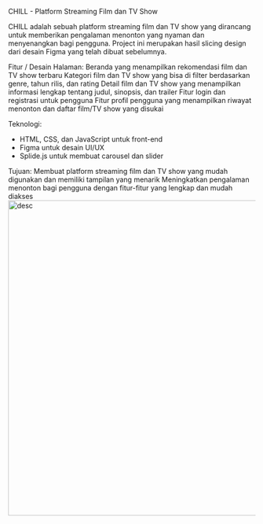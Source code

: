 CHILL - Platform Streaming Film dan TV Show

CHILL adalah sebuah platform streaming film dan TV show yang dirancang untuk memberikan pengalaman menonton yang nyaman dan menyenangkan bagi pengguna. Project ini merupakan hasil slicing design dari desain Figma yang telah dibuat sebelumnya.

Fitur / Desain Halaman:
Beranda yang menampilkan rekomendasi film dan TV show terbaru
Kategori film dan TV show yang bisa di filter berdasarkan genre, tahun rilis, dan rating
Detail film dan TV show yang menampilkan informasi lengkap tentang judul, sinopsis, dan trailer
Fitur login dan registrasi untuk pengguna
Fitur profil pengguna yang menampilkan riwayat menonton dan daftar film/TV show yang disukai

Teknologi: 
- HTML, CSS, dan JavaScript untuk front-end
- Figma untuk desain UI/UX
- Splide.js untuk membuat carousel dan slider

Tujuan:
Membuat platform streaming film dan TV show yang mudah digunakan dan memiliki tampilan yang menarik
Meningkatkan pengalaman menonton bagi pengguna dengan fitur-fitur yang lengkap dan mudah diakses
<img width="1440" height="641" alt="desc" src="https://github.com/user-attachments/assets/a069a29d-73ed-4cc5-bb5b-83c9ea3490a1" />
